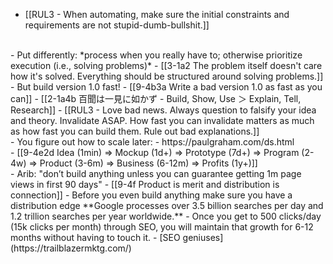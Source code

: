 - [[RUL3 - When automating, make sure the initial constraints and requirements are not stupid-dumb-bullshit.]]
<br>
- Put differently: *process when you really have to; otherwise prioritize execution (i.e., solving problems)*
  - [[3-1a2 The problem itself doesn't care how it's solved. Everything should be structured around solving problems.]]
<br>
- But build version 1.0 fast!
  - [[9-4b3a Write a bad version 1.0 as fast as you can]]
    - [[2-1a4b 百聞は一見に如かず - Build, Show, Use ＞ Explain, Tell, Research]]
      - [[RUL3 - Love bad news. Always question to falsify your idea and theory. Invalidate ASAP. How fast you can invalidate matters as much as how fast you can build them. Rule out bad explanations.]]
<br>
- You figure out how to scale later:
  - https://paulgraham.com/ds.html
<br>
- [[9-4e2d Idea (1min) ⇒ Mockup (1d+) ⇒ Prototype (7d+) ⇒ Program (2-4w) ⇒ Product (3-6m) ⇒ Business (6-12m) ⇒ Profits (1y+)]]
<br>
- Arib: "don’t build anything unless you can guarantee getting 1m page views in first 90 days"
  - [[9-4f Product is merit and distribution is connection]]
    - Before you even build anything make sure you have a distribution edge
			**Google processes over 3.5 billion searches per day and 1.2 trillion searches per year worldwide.**
				- Once you get to 500 clicks/day (15k clicks per month) through SEO, you will maintain that growth for 6-12 months without having to touch it.
					- [SEO geniuses](https://trailblazermktg.com/)

